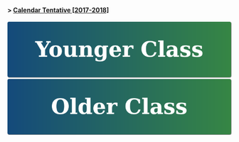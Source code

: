 <link rel="icon" type="image/png" href="https://goo.gl/nQhHHY">

#### > <a href="https://goo.gl/knMNe2" target="_blank">Calendar Tentative [2017-2018]</a>

[![Younger Class](https://raw.githubusercontent.com/isocia/isocia.github.io/master/Younger.png)](https://isocia.github.io/YoungerClass)
[![Older Class](https://raw.githubusercontent.com/isocia/isocia.github.io/master/Older.png)](https://isocia.github.io/OlderClass)
